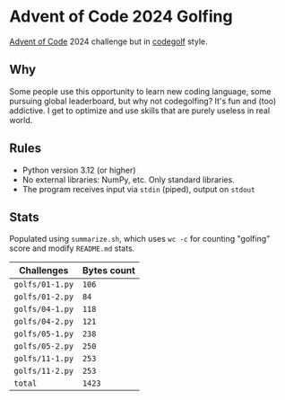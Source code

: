 # Advent of Code 2024 Golfing

[Advent of Code](https://adventofcode.com/) 2024 challenge but in
[codegolf](https://en.wikipedia.org/wiki/Code_golf) style.

## Why

Some people use this opportunity to learn new coding language, some pursuing
global leaderboard, but why not codegolfing? It's fun and (too) addictive. I
get to optimize and use skills that are purely useless in real world.

## Rules

- Python version 3.12 (or higher)
- No external libraries: NumPy, etc. Only standard libraries.
- The program receives input via `stdin` (piped), output on `stdout`

## Stats

Populated using `summarize.sh`, which uses `wc -c` for counting "golfing" score
and modify `README.md` stats.

| Challenges | Bytes count |
| ---------- | ----------- |
| `golfs/01-1.py` | `106` | <!-- STATS -->
| `golfs/01-2.py` | `84` | <!-- STATS -->
| `golfs/04-1.py` | `118` | <!-- STATS -->
| `golfs/04-2.py` | `121` | <!-- STATS -->
| `golfs/05-1.py` | `238` | <!-- STATS -->
| `golfs/05-2.py` | `250` | <!-- STATS -->
| `golfs/11-1.py` | `253` | <!-- STATS -->
| `golfs/11-2.py` | `253` | <!-- STATS -->
| `total` | `1423` | <!-- STATS -->
